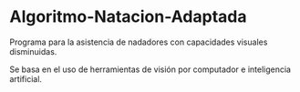 # Algoritmo-Natacion-Adaptada

Programa para la asistencia de nadadores con capacidades visuales disminuidas.

Se basa en el uso de herramientas de visión por computador e inteligencia artificial.
